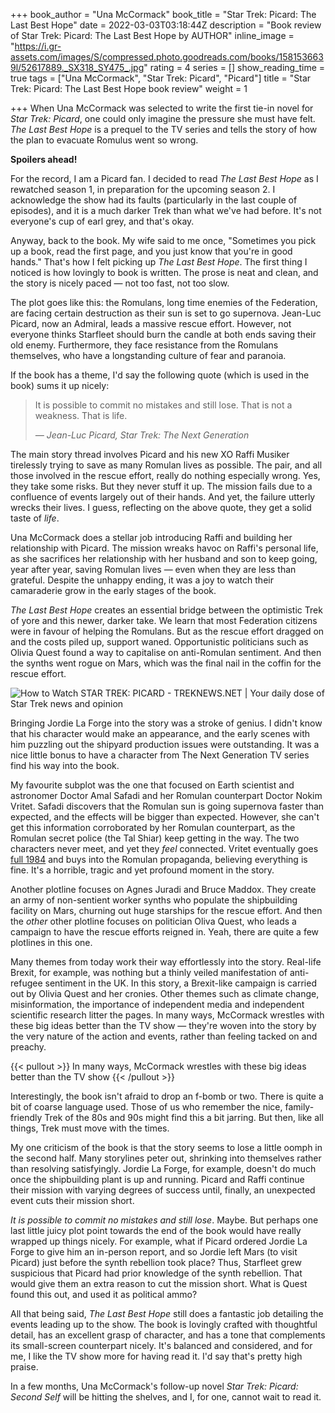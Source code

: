 +++
book_author = "Una McCormack"
book_title = "Star Trek: Picard: The Last Best Hope"
date = 2022-03-03T03:18:44Z
description = "Book review of Star Trek: Picard: The Last Best Hope by AUTHOR"
inline_image = "https://i.gr-assets.com/images/S/compressed.photo.goodreads.com/books/1581536639l/52617889._SX318_SY475_.jpg"
rating = 4
series = []
show_reading_time = true
tags = ["Una McCormack", "Star Trek: Picard", "Picard"]
title = "Star Trek: Picard: The Last Best Hope book review"
weight = 1

+++
When Una McCormack was selected to write the first tie-in novel for _Star Trek: Picard_, one could only imagine the pressure she must have felt. _The Last Best Hope_ is a prequel to the TV series and tells the story of how the plan to evacuate Romulus went so wrong.

**Spoilers ahead!**

<!--more-->

For the record, I am a Picard fan. I decided to read _The Last Best Hope_ as I rewatched season 1, in preparation for the upcoming season 2. I acknowledge the show had its faults (particularly in the last couple of episodes), and it is a much darker Trek than what we've had before. It's not everyone's cup of earl grey, and that's okay.

Anyway, back to the book. My wife said to me once, "Sometimes you pick up a book, read the first page, and you just know that you're in good hands." That's how I felt picking up _The Last Best Hope_. The first thing I noticed is how lovingly to book is written. The prose is neat and clean, and the story is nicely paced — not too fast, not too slow.

The plot goes like this: the Romulans, long time enemies of the Federation, are facing certain destruction as their sun is set to go supernova. Jean-Luc Picard, now an Admiral, leads a massive rescue effort. However, not everyone thinks Starfleet should burn the candle at both ends saving their old enemy. Furthermore, they face resistance from the Romulans themselves, who have a longstanding culture of fear and paranoia.

If the book has a theme, I'd say the following quote (which is used in the book) sums it up nicely:

> It is possible to commit no mistakes and still lose. That is not a weakness. That is life.
>
> _— Jean-Luc Picard, Star Trek: The Next Generation_

The main story thread involves Picard and his new XO Raffi Musiker tirelessly trying to save as many Romulan lives as possible. The pair, and all those involved in the rescue effort, really do nothing especially wrong. Yes, they take some risks. But they never stuff it up. The mission fails due to a confluence of events largely out of their hands. And yet, the failure utterly wrecks their lives. I guess, reflecting on the above quote, they get a solid taste of _life_.

Una McCormack does a stellar job introducing Raffi and building her relationship with Picard. The mission wreaks havoc on Raffi's personal life, as she sacrifices her relationship with her husband and son to keep going, year after year, saving Romulan lives — even when they are less than grateful. Despite the unhappy ending, it was a joy to watch their camaraderie grow in the early stages of the book.

_The Last Best Hope_ creates an essential bridge between the optimistic Trek of yore and this newer, darker take. We learn that most Federation citizens were in favour of helping the Romulans. But as the rescue effort dragged on and the costs piled up, support waned. Opportunistic politicians such as Olivia Quest found a way to capitalise on anti-Romulan sentiment. And then the synths went rogue on Mars, which was the final nail in the coffin for the rescue effort.

![How to Watch STAR TREK: PICARD - TREKNEWS.NET | Your daily dose of Star Trek  news and opinion](https://treknews.net/wp-content/uploads/2020/01/how-to-watch-star-trek-picard-episode-dates.jpg)

Bringing Jordie La Forge into the story was a stroke of genius. I didn't know that his character would make an appearance, and the early scenes with him puzzling out the shipyard production issues were outstanding. It was a nice little bonus to have a character from The Next Generation TV series find his way into the book.

My favourite subplot was the one that focused on Earth scientist and astronomer Doctor Amal Safadi and her Romulan counterpart Doctor Nokim Vritet. Safadi discovers that the Romulan sun is going supernova faster than expected, and the effects will be bigger than expected. However, she can't get this information corroborated by her Romulan counterpart, as the Romulan secret police (the Tal Shiar) keep getting in the way. The two characters never meet, and yet they _feel_ connected. Vritet eventually goes [full 1984](https://www.azquotes.com/picture-quotes/quote-but-it-was-all-right-everything-was-all-right-the-struggle-was-finished-he-had-won-the-george-orwell-36-91-53.jpg) and buys into the Romulan propaganda, believing everything is fine. It's a horrible, tragic and yet profound moment in the story.

Another plotline focuses on Agnes Juradi and Bruce Maddox. They create an army of non-sentient worker synths who populate the shipbuilding facility on Mars, churning out huge starships for the rescue effort. And then the _other_ other plotline focuses on politician Oliva Quest, who leads a campaign to have the rescue efforts reigned in. Yeah, there are quite a few plotlines in this one.

Many themes from today work their way effortlessly into the story. Real-life Brexit, for example, was nothing but a thinly veiled manifestation of anti-refugee sentiment in the UK. In this story, a Brexit-like campaign is carried out by Olivia Quest and her cronies. Other themes such as climate change, misinformation, the importance of independent media and independent scientific research litter the pages. In many ways, McCormack wrestles with these big ideas better than the TV show — they're woven into the story by the very nature of the action and events, rather than feeling tacked on and preachy.

{{< pullout >}}
In many ways, McCormack wrestles with these big ideas better than the TV show
{{< /pullout >}}

Interestingly, the book isn't afraid to drop an f-bomb or two. There is quite a bit of coarse language used. Those of us who remember the nice, family-friendly Trek of the 80s and 90s might find this a bit jarring. But then, like all things, Trek must move with the times.

My one criticism of the book is that the story seems to lose a little oomph in the second half. Many storylines peter out, shrinking into themselves rather than resolving satisfyingly. Jordie La Forge, for example, doesn't do much once the shipbuilding plant is up and running. Picard and Raffi continue their mission with varying degrees of success until, finally, an unexpected event cuts their mission short.

_It is possible to commit no mistakes and still lose_. Maybe. But perhaps one last little juicy plot point towards the end of the book would have really wrapped up things nicely. For example, what if Picard ordered Jordie La Forge to give him an in-person report, and so Jordie left Mars (to visit Picard) just before the synth rebellion took place? Thus, Starfleet grew suspicious that Picard had prior knowledge of the synth rebellion. That would give them an extra reason to cut the mission short. What is Quest found this out, and used it as political ammo?

All that being said, _The Last Best Hope_ still does a fantastic job detailing the events leading up to the show. The book is lovingly crafted with thoughtful detail, has an excellent grasp of character, and has a tone that complements its small-screen counterpart nicely. It's balanced and considered, and for me, I like the TV show more for having read it. I'd say that's pretty high praise.

In a few months, Una McCormack's follow-up novel _Star Trek: Picard: Second Self_ will be hitting the shelves, and I, for one, cannot wait to read it.